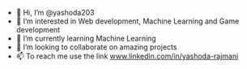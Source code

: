 - 👋 Hi, I’m @yashoda203
- 👀 I’m interested in Web development, Machine Learning and Game development
- 🌱 I’m currently learning Machine Learning
- 💞️ I’m looking to collaborate on amazing projects
- 📫 To reach me use the link www.linkedin.com/in/yashoda-rajmani

